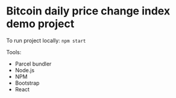 # Bitcoin daily price change index demo project

To run project locally:
`npm start`

Tools:

- Parcel bundler
- Node.js
- NPM
- Bootstrap
- React
